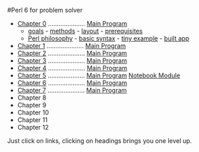 #Perl 6 for problem solver

   + [Chapter 0](/chapter/text0.md) ..................... [Main Program](/chapter/bn0.pl6)
     - [goals](/chapter/text0.md#goals) - [methods](/chapter/text0.md#teaching-method) - [layout](/chapter/text0.md#chapter-layout) - [prerequisites](/chapter/text0.md#prerequisites)
     - [Perl philosophy](/chapter/text0.md#perl-philosophy) - [basic syntax](/chapter/text0.md#basic-syntax-rules) - [tiny example](/chapter/text0.md#first-example) - [built app](/chapter/text0.md#what-app-to-build)
   + [Chapter 1](/chapter/text1.md) ..................... [Main Program](/chapter/bn1.pl6)
   + [Chapter 2](/chapter/text2.md) ..................... [Main Program](/chapter/bn2.pl6)
   + [Chapter 3](/chapter/text3.md) ..................... [Main Program](/chapter/bn3.pl6)
   + [Chapter 4](/chapter/text4.md) ..................... [Main Program](/chapter/bn4.pl6)
   + [Chapter 5](/chapter/text5.md) ..................... [Main Program](/chapter/bn5.pl6) [Notebook Module](/chapter/Notebook5.pm6)
   + [Chapter 6](/chapter/text6.md) ..................... [Main Program](/chapter/bn6.pl6)
   + [Chapter 7](/chapter/text7.md) ..................... [Main Program](/chapter/bn7.pl6)
   + Chapter 8
   + Chapter 9
   + Chapter 10
   + Chapter 11
   + Chapter 12

 


   Just click on links, clicking on headings brings you one level up.

